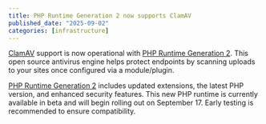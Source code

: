 ```yaml
---
title: PHP Runtime Generation 2 now supports ClamAV
published_date: "2025-09-02"
categories: [infrastructure]
---
```

[ClamAV](https://docs.pantheon.io/clamav) support is now operational with [PHP Runtime Generation 2](/php-runtime-generation-2). This open source antivirus engine helps protect endpoints by scanning uploads to your sites once configured via a module/plugin.

[PHP Runtime Generation 2](/php-runtime-generation-2) includes updated extensions, the latest PHP version, and enhanced security features. This new PHP runtime is currently available in beta and will begin rolling out on September 17. Early testing is recommended to ensure compatibility.
